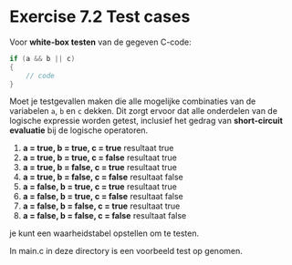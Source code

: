 # Exercise 7.2 Test cases

Voor **white-box testen** van de gegeven C-code:
```c
if (a && b || c)
{
    // code
}
```
Moet je testgevallen maken die alle mogelijke combinaties van de variabelen `a`, `b` en `c` dekken. Dit zorgt ervoor dat alle onderdelen van de logische expressie worden getest, inclusief het gedrag van **short-circuit evaluatie** bij de logische operatoren.
1. **a = true, b = true, c = true**  	resultaat true
2. **a = true, b = true, c = false**  resultaat true
3. **a = true, b = false, c = true**  resultaat true
4. **a = true, b = false, c = false**  resultaat false
5. **a = false, b = true, c = true**  resultaat true
6. **a = false, b = true, c = false** resultaat false
7. **a = false, b = false, c = true** resultaat true
8. **a = false, b = false, c = false** resultaat false

je kunt een waarheidstabel opstellen om te testen.

In main.c in deze directory is een voorbeeld test
op genomen.


